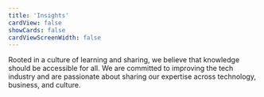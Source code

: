 ```yaml
---
title: 'Insights'
cardView: false
showCards: false
cardViewScreenWidth: false
---
```


<!--
https://www.thoughtworks.com/insights
-->

Rooted in a culture of learning and sharing, we believe that knowledge should be accessible for all. We are committed to improving the tech industry and are passionate about sharing our expertise across technology, business, and culture.
